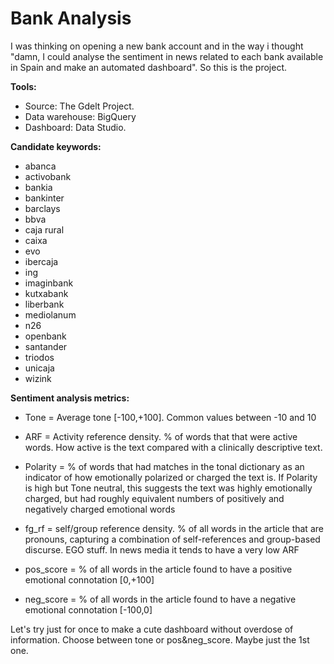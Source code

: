 # Bank Analysis

I was thinking on opening a new bank account and in the way i thought "damn, I could analyse the sentiment in news related to each bank available in Spain and make an automated dashboard". So this is the project.

**Tools:**
- Source:   The Gdelt Project.
- Data warehouse:   BigQuery
- Dashboard:    Data Studio.


**Candidate keywords:**

- abanca
- activobank
- bankia
- bankinter
- barclays
- bbva
- caja rural
- caixa
- evo
- ibercaja
- ing
- imaginbank
- kutxabank
- liberbank
- mediolanum
- n26
- openbank
- santander
- triodos
- unicaja
- wizink


**Sentiment analysis metrics:**

- Tone = Average tone [-100,+100]. Common values between -10 and 10

- ARF = Activity reference density. % of words that that were active words. How active is the text compared with a clinically descriptive text.

- Polarity = % of words that had matches in the tonal dictionary as an indicator of how emotionally polarized or charged the text is. If Polarity is high but Tone neutral, this suggests the text was highly emotionally charged, but had roughly equivalent numbers of positively and negatively charged emotional words

- fg_rf = self/group reference density. % of all words in the article that are pronouns, capturing a combination of self-references and group-based discurse. EGO stuff. In news media it tends to have a very low ARF

- pos_score = % of all words in the article found to have a positive emotional connotation [0,+100]

- neg_score = % of all words in the article found to have a negative emotional connotation [-100,0]

Let's try just for once to make a cute dashboard without overdose of information. Choose between tone or pos&neg_score. Maybe just the 1st one.